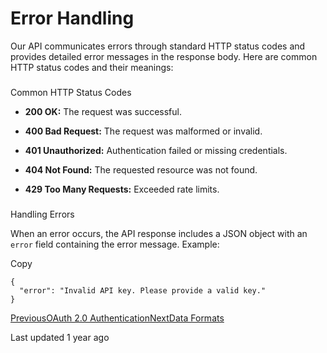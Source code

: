 # Error Handling

Our API communicates errors through standard HTTP status codes and provides detailed error messages in the response body. Here are common HTTP status codes and their meanings:

### 

[](#common-http-status-codes)

Common HTTP Status Codes

*   **200 OK:** The request was successful.
    
*   **400 Bad Request:** The request was malformed or invalid.
    
*   **401 Unauthorized:** Authentication failed or missing credentials.
    
*   **404 Not Found:** The requested resource was not found.
    
*   **429 Too Many Requests:** Exceeded rate limits.
    

### 

[](#handling-errors)

Handling Errors

When an error occurs, the API response includes a JSON object with an `error` field containing the error message. Example:

Copy

```
{
  "error": "Invalid API key. Please provide a valid key."
}
```

[PreviousOAuth 2.0 Authentication](/reference/api-reference/oauth-2.0-authentication)[NextData Formats](/reference/api-reference/data-formats)

Last updated 1 year ago
